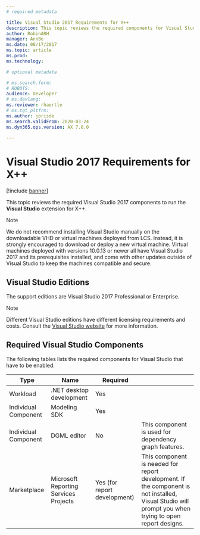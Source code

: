 ```yaml
---
# required metadata

title: Visual Studio 2017 Requirements for X++
description: This topic reviews the required components for Visual Studio 2017 to support the X++ tooling.
author: RobinARH
manager: AnnBe
ms.date: 08/17/2017
ms.topic: article
ms.prod: 
ms.technology: 

# optional metadata

# ms.search.form: 
# ROBOTS: 
audience: Developer
# ms.devlang: 
ms.reviewer: rhaertle
# ms.tgt_pltfrm: 
ms.author: jorisde
ms.search.validFrom: 2020-03-24
ms.dyn365.ops.version: AX 7.0.0

---
```


# Visual Studio 2017 Requirements for X++

[!include [banner](../includes/banner.md)]

This topic reviews the required Visual Studio 2017 components to run the **Visual Studio** extension for X++.

> [!NOTE]
> We do not recommend installing Visual Studio manually on the downloadable VHD or virtual machines deployed from LCS. Instead, it is strongly encouraged to download or deploy a new virtual machine. Virtual machines deployed with versions 10.0.13 or newer all have Visual Studio 2017 and its prerequisites installed, and come with other updates outside of Visual Studio to keep the machines compatible and secure.

## Visual Studio Editions

The support editions are Visual Studio 2017 Professional or Enterprise.

> [!NOTE]
> Different Visual Studio editions have different licensing requirements and costs. Consult the [Visual Studio website](https://visualstudio.microsoft.com) for more information.

## Required Visual Studio Components

The following tables lists the required components for Visual Studio that have to be enabled.

| Type | Name | Required | |
| --- | --- | --- | --- |
| Workload | .NET desktop development | Yes | |
| Individual Component | Modeling SDK | Yes | |
| Individual Component | DGML editor | No | This component is used for dependency graph features. |
| Marketplace | Microsoft Reporting Services Projects | Yes (for report development) | This component is needed for report development. If the component is not installed, Visual Studio will prompt you when trying to open report designs. |
